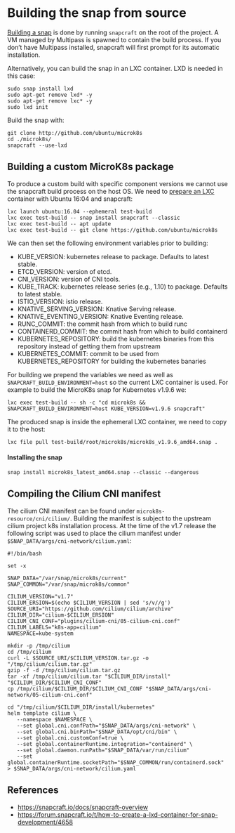 # Building the snap from source

[Building a snap](https://snapcraft.io/docs/snapcraft-overview) is done by running `snapcraft` on the root of the project.
A VM managed by Multipass is spawned to contain the build process. If you don’t have Multipass installed,
snapcraft will first prompt for its automatic installation.

Alternatively, you can build the snap in an LXC container.
LXD is needed in this case:
```
sudo snap install lxd
sudo apt-get remove lxd* -y
sudo apt-get remove lxc* -y
sudo lxd init
```

Build the snap with:
```
git clone http://github.com/ubuntu/microk8s
cd ./microk8s/
snapcraft --use-lxd
```

## Building a custom MicroK8s package

To produce a custom build with specific component versions we cannot use the snapcraft build process on the host OS. We need to
[prepare an LXC](https://forum.snapcraft.io/t/how-to-create-a-lxd-container-for-snap-development/4658)
container with Ubuntu 16:04 and snapcraft:
```
lxc launch ubuntu:16.04 --ephemeral test-build
lxc exec test-build -- snap install snapcraft --classic
lxc exec test-build -- apt update
lxc exec test-build -- git clone https://github.com/ubuntu/microk8s
```

We can then set the following environment variables prior to building:
 - KUBE_VERSION: kubernetes release to package. Defaults to latest stable.
 - ETCD_VERSION: version of etcd.
 - CNI_VERSION: version of CNI tools.
 - KUBE_TRACK: kubernetes release series (e.g., 1.10) to package. Defaults to latest stable.
 - ISTIO_VERSION: istio release.
 - KNATIVE_SERVING_VERSION: Knative Serving release.
 - KNATIVE_EVENTING_VERSION: Knative Eventing release.
 - RUNC_COMMIT: the commit hash from which to build runc
 - CONTAINERD_COMMIT: the commit hash from which to build containerd
 - KUBERNETES_REPOSITORY: build the kubernetes binaries from this repository instead of getting them from upstream
 - KUBERNETES_COMMIT: commit to be used from KUBERNETES_REPOSITORY for building the kubernetes banaries


For building we prepend the variables we need as well as `SNAPCRAFT_BUILD_ENVIRONMENT=host` so the current LXC container is used. For example to build the MicroK8s snap for Kubernetes v1.9.6 we:
```
lxc exec test-build -- sh -c "cd microk8s && SNAPCRAFT_BUILD_ENVIRONMENT=host KUBE_VERSION=v1.9.6 snapcraft"
```

The produced snap is inside the ephemeral LXC container, we need to copy it to the host:
```
lxc file pull test-build/root/microk8s/microk8s_v1.9.6_amd64.snap .
```

#### Installing the snap
```
snap install microk8s_latest_amd64.snap --classic --dangerous
```

## Compiling the Cilium CNI manifest

The cilium CNI manifest can be found under `microk8s-resource/cni/cilium/`. Building the manifest is subject to
the upstream cilium project k8s installation process. At the time of the v1.7 release the following script was used to place the
cilium manifest under `$SNAP_DATA/args/cni-network/cilium.yaml`:

```
#!/bin/bash

set -x

SNAP_DATA="/var/snap/microk8s/current"
SNAP_COMMON="/var/snap/microk8s/common"

CILIUM_VERSION="v1.7"
CILIUM_ERSION=$(echo $CILIUM_VERSION | sed 's/v//g')
SOURCE_URI="https://github.com/cilium/cilium/archive"
CILIUM_DIR="cilium-$CILIUM_ERSION"
CILIUM_CNI_CONF="plugins/cilium-cni/05-cilium-cni.conf"
CILIUM_LABELS="k8s-app=cilium"
NAMESPACE=kube-system

mkdir -p /tmp/cilium
cd /tmp/cilium
curl -L $SOURCE_URI/$CILIUM_VERSION.tar.gz -o "/tmp/cilium/cilium.tar.gz"
gzip -f -d /tmp/cilium/cilium.tar.gz
tar -xf /tmp/cilium/cilium.tar "$CILIUM_DIR/install" "$CILIUM_DIR/$CILIUM_CNI_CONF"
cp /tmp/cilium/$CILIUM_DIR/$CILIUM_CNI_CONF "$SNAP_DATA/args/cni-network/05-cilium-cni.conf"

cd "/tmp/cilium/$CILIUM_DIR/install/kubernetes"
helm template cilium \
   --namespace $NAMESPACE \
   --set global.cni.confPath="$SNAP_DATA/args/cni-network" \
   --set global.cni.binPath="$SNAP_DATA/opt/cni/bin" \
   --set global.cni.customConf=true \
   --set global.containerRuntime.integration="containerd" \
   --set global.daemon.runPath="$SNAP_DATA/var/run/cilium"
   --set global.containerRuntime.socketPath="$SNAP_COMMON/run/containerd.sock" > $SNAP_DATA/args/cni-network/cilium.yaml
```

## References

- https://snapcraft.io/docs/snapcraft-overview
- https://forum.snapcraft.io/t/how-to-create-a-lxd-container-for-snap-development/4658
